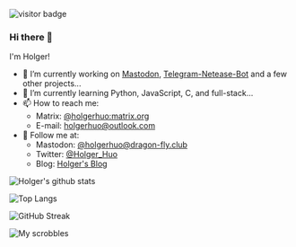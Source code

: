 ![visitor badge](https://visitor-badge.glitch.me/badge?page_id=holgerhuo.visitor-badge)

### Hi there 👋

I'm Holger!

- 🔭 I’m currently working on [Mastodon](https://github.com/mastodon/mastodon), [Telegram-Netease-Bot](https://github.com/HolgerHuo/telegram-netease-bot/) and a few other projects...
- 🌱 I’m currently learning Python, JavaScript, C, and full-stack...
- 📫 How to reach me: 
  - Matrix: [@holgerhuo:matrix.org](https://matrix.to/#/@holgerhuo:matrix.org) 
  - E-mail: [holgerhuo@outlook.com](mailto:holgerhuo@outlook.com)
- 👯 Follow me at:
  - Mastodon: [@holgerhuo@dragon-fly.club](https://mast.dragon-fly.club/@holgerhuo)
  - Twitter: [@Holger_Huo](https://twitter.com/Holger_Huo)
  - Blog: [Holger's Blog](https://blog.holger.net.cn)

![Holger's github stats](https://github-readme-stats.vercel.app/api?username=HolgerHuo&show_icons=true&theme=cobalt)

![Top Langs](https://github-readme-stats.vercel.app/api/top-langs/?username=HolgerHuo)

![GitHub Streak](https://github-readme-streak-stats.herokuapp.com?user=holgerhuo&date_format=M%20j%5B%2C%20Y%5D)

![My scrobbles](https://lastfm-recently-played.vercel.app/api?user=holger_huo&loved=true)

<!--
**HolgerHuo/HolgerHuo** is a ✨ _special_ ✨ repository because its `README.md` (this file) appears on your GitHub profile.

Here are some ideas to get you started:

- 🔭 I’m currently working on ...
- 🌱 I’m currently learning ...
- 👯 I’m looking to collaborate on ...
- 🤔 I’m looking for help with ...
- 💬 Ask me about ...
- 📫 How to reach me: ...
- 😄 Pronouns: ...
- ⚡ Fun fact: ...
-->
